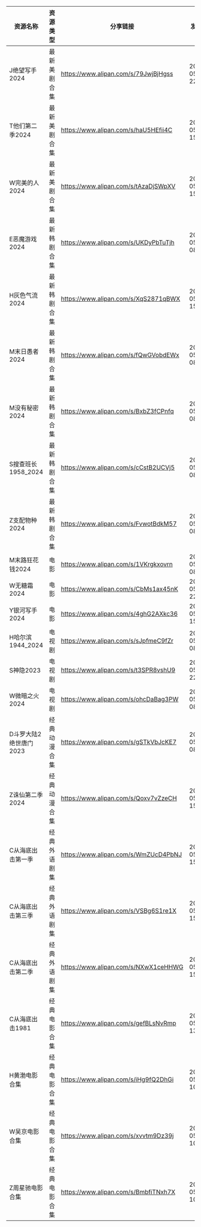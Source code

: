 | 资源名称           | 资源类型   | 分享链接                                 | 发布时间                |
| -------------- | ------ | ------------------------------------ | ------------------- |
| J绝望写手2024      | 最新美剧合集 | https://www.alipan.com/s/79JwjBjHgss | 2024-05-04 22:10:09 |
| T他们第二季2024     | 最新美剧合集 | https://www.alipan.com/s/haU5HEfii4C | 2024-05-04 15:42:12 |
| W完美的人2024      | 最新美剧合集 | https://www.alipan.com/s/tAzaDjSWpXV | 2024-05-04 15:38:08 |
| E恶魔游戏2024      | 最新韩剧合集 | https://www.alipan.com/s/UKDyPbTuTjh | 2024-05-04 08:10:12 |
| H灰色气流2024      | 最新韩剧合集 | https://www.alipan.com/s/XqS2871qBWX | 2024-05-04 15:40:11 |
| M末日愚者2024      | 最新韩剧合集 | https://www.alipan.com/s/fQwGVobdEWx | 2024-05-04 08:10:10 |
| M没有秘密2024      | 最新韩剧合集 | https://www.alipan.com/s/BxbZ3fCPnfq | 2024-05-04 08:14:09 |
| S搜查班长1958_2024 | 最新韩剧合集 | https://www.alipan.com/s/cCstB2UCVj5 | 2024-05-04 08:04:07 |
| Z支配物种2024      | 最新韩剧合集 | https://www.alipan.com/s/FvwotBdkM57 | 2024-05-04 08:12:10 |
| M末路狂花钱2024     | 电影     | https://www.alipan.com/s/1VKrgkxovrn | 2024-05-04 08:28:08 |
| W无糖霜2024       | 电影     | https://www.alipan.com/s/CbMs1ax45nK | 2024-05-04 22:10:11 |
| Y银河写手2024      | 电影     | https://www.alipan.com/s/4ghG2AXkc36 | 2024-05-04 15:46:14 |
| H哈尔滨1944_2024  | 电视剧    | https://www.alipan.com/s/sJpfmeC9fZr | 2024-05-04 08:24:12 |
| S神隐2023        | 电视剧    | https://www.alipan.com/s/t3SPR8vshU9 | 2024-05-04 22:12:10 |
| W微暗之火2024      | 电视剧    | https://www.alipan.com/s/ohcDaBag3PW | 2024-05-04 08:28:08 |
| D斗罗大陆2绝世唐门2023 | 经典动漫合集 | https://www.alipan.com/s/gSTkVbJcKE7 | 2024-05-04 08:06:11 |
| Z诛仙第二季2024     | 经典动漫合集 | https://www.alipan.com/s/Qoxv7vZzeCH | 2024-05-04 15:36:09 |
| C从海底出击第一季      | 经典外语剧集 | https://www.alipan.com/s/WmZUcD4PbNJ | 2024-05-04 15:36:10 |
| C从海底出击第三季      | 经典外语剧集 | https://www.alipan.com/s/VSBg6S1re1X | 2024-05-04 15:36:11 |
| C从海底出击第二季      | 经典外语剧集 | https://www.alipan.com/s/NXwX1ceHHWG | 2024-05-04 15:36:13 |
| C从海底出击1981     | 经典电影合集 | https://www.alipan.com/s/gefBLsNvRmp | 2024-05-04 13:12:08 |
| H黄渤电影合集        | 经典电影合集 | https://www.alipan.com/s/iHg9fQ2DhGi | 2024-05-04 10:58:09 |
| W吴京电影合集        | 经典电影合集 | https://www.alipan.com/s/xvvtm9Dz39j | 2024-05-04 10:58:10 |
| Z周星驰电影合集       | 经典电影合集 | https://www.alipan.com/s/BmbfiTNxh7X | 2024-05-04 10:58:12 |
